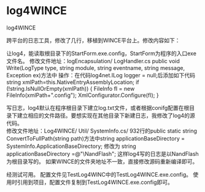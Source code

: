 ﻿# log4WINCE
log4WINCE

跨平台的日志工具，修改了几行，移植到WINCE平台上。修改内容如下：

让log4，能读取根目录下的StartForm.exe.config，StartForm为程序的入口exe文件名。
	修改文件地址：logEncapsulation/ LogHandler.cs
public void Write(LogType type, string module, string eventname, string message, Exception ex)方法中
操作：在代码log4net.ILog logger = null;后添加如下代码
string xmlPath=this.NativeEntryAssemblyLocation;
                if (!string.IsNullOrEmpty(xmlPath))
                {
                    FileInfo fI = new FileInfo(xmlPath+".config");
                    XmlConfigurator.Configure(fI);
                }

写日志，log4默认在程序根目录下建立log.txt文件，或者根据conifg配置在根目录下建立相应的文件路径。要想实现在其他目录下新建日志，我修改了log4的源代码。	
        修改文件地址：Log4WINCE/ Util/ SystemInfo.cs/
         932行的public static string ConvertToFullPath(string path)方法中string applicationBaseDirectory = SystemInfo.ApplicationBaseDirectory;
修改为 string applicationBaseDirectory =@"\NandFlash\";
这样log4写的日志是以NandFlash为根目录写的。
如果WINCE的文件夹地址不一致，直接修改源码重新编译即可。



经测试可用。
配置文件见TestLog4WINC中的TestLog4WINCE.exe.config。
使用时引用到项目，配置文件复制到TestLog4WINCE.exe.config即可。


